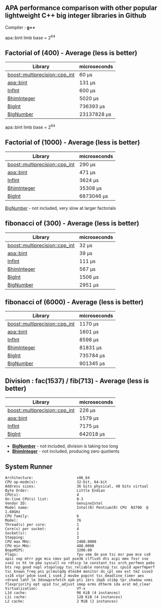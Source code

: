 ## **APA performance comparison with other popular lightweight C++ big integer libraries in Github**

Compiler : **g++**


apa::bint limb base = 2<sup>64</sup>

## **Factorial of (400) - Average (less is better)**

| Library | microseconds |
| ------- | ----------- |
| [boost::multiprecision::cpp_int](https://github.com/boostorg/multiprecision) | 60 μs |
| [apa::bint](https://github.com/mrdcvlsc/APA) | 131 μs |
| [InfInt](https://github.com/sercantutar/infint) | 600 μs |
| [BhimInteger](https://github.com/kothariji/BhimIntegers) | 5020 μs |
| [BigInt](https://github.com/faheel/BigInt) | 736393 μs |
| [BigNumber](https://github.com/Limeoats/BigNumber) | 23137828 μs |


apa::bint limb base = 2<sup>64</sup>

## **Factorial of (1000) - Average (less is better)**

| Library | microseconds |
| ------- | ----------- |
| [boost::multiprecision::cpp_int](https://github.com/boostorg/multiprecision) | 290 μs |
| [apa::bint](https://github.com/mrdcvlsc/APA) | 471 μs |
| [InfInt](https://github.com/sercantutar/infint) | 3624 μs |
| [BhimInteger](https://github.com/kothariji/BhimIntegers) | 35308 μs |
| [BigInt](https://github.com/faheel/BigInt) | 6873046 μs |

[BigNumber](https://github.com/Limeoats/BigNumber) - not included, very slow at larger factorials
## **fibonacci of (300) - Average (less is better)**


| Library | microseconds |
| ------- | ----------- |
| [boost::multiprecision::cpp_int](https://github.com/boostorg/multiprecision) | 32 μs |
| [apa::bint](https://github.com/mrdcvlsc/APA) | 39 μs |
| [InfInt](https://github.com/sercantutar/infint) | 111 μs |
| [BhimInteger](https://github.com/kothariji/BhimIntegers) | 567 μs |
| [BigInt](https://github.com/faheel/BigInt) | 1506 μs |
| [BigNumber](https://github.com/Limeoats/BigNumber) | 2951 μs |

## **fibonacci of (6000) - Average (less is better)**


| Library | microseconds |
| ------- | ----------- |
| [boost::multiprecision::cpp_int](https://github.com/boostorg/multiprecision) | 1170 μs |
| [apa::bint](https://github.com/mrdcvlsc/APA) | 1601 μs |
| [InfInt](https://github.com/sercantutar/infint) | 8598 μs |
| [BhimInteger](https://github.com/kothariji/BhimIntegers) | 81831 μs |
| [BigInt](https://github.com/faheel/BigInt) | 735784 μs |
| [BigNumber](https://github.com/Limeoats/BigNumber) | 901345 μs |

## Division : **fac(1537) / fib(713) - Average (less is better)**


| Library | microseconds |
| ------- | ----------- |
| [boost::multiprecision::cpp_int](https://github.com/boostorg/multiprecision) | 226 μs |
| [apa::bint](https://github.com/mrdcvlsc/APA) | 1579 μs |
| [InfInt](https://github.com/sercantutar/infint) | 7175 μs |
| [BigInt](https://github.com/faheel/BigInt) | 642018 μs |

- **[BigNumber](https://github.com/Limeoats/BigNumber)** - not included, division is taking too long
- **[BhimInteger](https://github.com/kothariji/BhimIntegers)** - not included, producing zero quotients


## System Runner

```
Architecture:                    x86_64
CPU op-mode(s):                  32-bit, 64-bit
Address sizes:                   36 bits physical, 48 bits virtual
Byte Order:                      Little Endian
CPU(s):                          4
On-line CPU(s) list:             0-3
Vendor ID:                       GenuineIntel
Model name:                      Intel(R) Pentium(R) CPU  N3700  @ 1.60GHz
CPU family:                      6
Model:                           76
Thread(s) per core:              1
Core(s) per socket:              4
Socket(s):                       1
Stepping:                        3
CPU max MHz:                     2400.0000
CPU min MHz:                     480.0000
BogoMIPS:                        3200.00
Flags:                           fpu vme de pse tsc msr pae mce cx8 apic sep mtrr pge mca cmov pat pse36 clflush dts acpi mmx fxsr sse sse2 ss ht tm pbe syscall nx rdtscp lm constant_tsc arch_perfmon pebs bts rep_good nopl xtopology tsc_reliable nonstop_tsc cpuid aperfmperf tsc_known_freq pni pclmulqdq dtes64 monitor ds_cpl vmx est tm2 ssse3 cx16 xtpr pdcm sse4_1 sse4_2 movbe popcnt tsc_deadline_timer aes rdrand lahf_lm 3dnowprefetch epb pti ibrs ibpb stibp tpr_shadow vnmi flexpriority ept vpid tsc_adjust smep erms dtherm ida arat md_clear
Virtualization:                  VT-x
L1d cache:                       96 KiB (4 instances)
L1i cache:                       128 KiB (4 instances)
L2 cache:                        2 MiB (2 instances)
```
